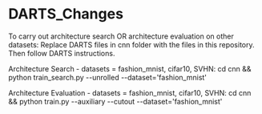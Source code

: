 # DARTS_Changes
To carry out architecture search OR architecture evaluation on other datasets:
  Replace DARTS files in cnn folder with the files in this repository.
  Then follow DARTS instructions.


Architecture Search - datasets = fashion_mnist, cifar10, SVHN:
  cd cnn && python train_search.py --unrolled --dataset='fashion_mnist' 
  
Architecture Evaluation - datasets = fashion_mnist, cifar10, SVHN:
  cd cnn && python train.py --auxiliary --cutout --dataset='fashion_mnist'
